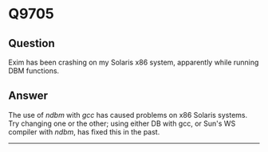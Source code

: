 Q9705
=====

Question
--------

Exim has been crashing on my Solaris x86 system, apparently while
running DBM functions.

Answer
------

The use of *ndbm* with *gcc* has caused problems on x86 Solaris systems.
Try changing one or the other; using either DB with gcc, or Sun's WS
compiler with *ndbm*, has fixed this in the past.

* * * * *
